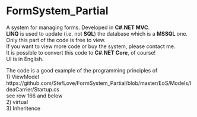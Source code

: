 # FormSystem_Partial
A system for managing forms. Developed in <b>C#.NET MVC</b>.<br />
<b>LINQ</b> is used to update (i.e. not <b>SQL</b>) the database which is a <b>MSSQL</b> one.<br />
Only this part of the code is free to view.<br />
If you want to view more code or buy the system, please contact me.<br />
It is possible to convert this code to <b>C#.NET Core</b>, of course!<br />
UI is in English.
<p />
The code is a good example of the programming principles of<br />
1) ViewModel
   https://github.com/StefLove/FormSystem_Partial/blob/master/EoS/Models/IdeaCarrier/Startup.cs<br />
   see row 166 and below<br />
2) virtual<br />
3) Inheritence<br />
